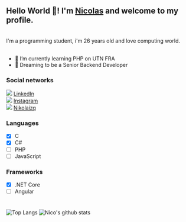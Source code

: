 ## Hello World 👋! I'm [Nicolas](http://github.com/Nicodc96) and welcome to my profile.
<br>
I'm a programming student, i'm 26 years old and love computing world.<br><br>

- 🌱 I’m currently learning PHP on UTN FRA
- 🧐 Dreaming to be a Senior Backend Developer

### Social networks <br>
![](https://i.ibb.co/cyzj5NL/linkedin-mini.png) [LinkedIn](www.linkedin.com/in/lautarondiaz) <br>
![](https://i.ibb.co/j5KQ1mH/instagram-mini.png) [Instagram](https://www.instagram.com/nikofrkz/) <br>
![](https://i.ibb.co/fSmFBLm/steam-mini.png) [Nikolaizq](http://steamcommunity.com/id/nikolaizq)

### Languages
- [x] C <br>
- [x] C# <br>
- [ ] PHP <br>
- [ ] JavaScript <br>

### Frameworks
- [x] .NET Core <br>
- [ ] Angular <br>
#
![Top Langs](https://github-readme-stats.vercel.app/api/top-langs/?username=Nicodc96)[](https://github.com/Nicodc96/github-readme-stats)
![Nico's github stats](https://github-readme-stats.vercel.app/api?username=Nicodc96)
